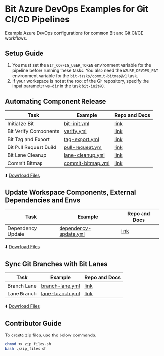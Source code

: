 # Bit Azure DevOps Examples for Git CI/CD Pipelines
Example Azure DevOps configurations for common Bit and Git CI/CD workflows.

## Setup Guide

1. You must set the `BIT_CONFIG_USER_TOKEN` environment variable for the pipeline before running these tasks. You also need the `AZURE_DEVOPS_PAT` environment variable for the `bit-tasks/commit-bitmap@v1` task.
2. If your workspace is not at the root of the Git repository, specify the input parameter `ws-dir` in the task `bit-init@0`.

## Automating Component Release

| Task                        | Example                                                                                                  | Repo and Docs                                   |
|-----------------------------|----------------------------------------------------------------------------------------------------------|-------------------------------------------------|
| Initialize Bit              | [bit-init.yml](https://github.com/bit-tasks/azure-devops-examples/blob/main/azure-devops/bit-init.yml)   | [link](https://github.com/bit-tasks/azure-devops-tasks)        |
| Bit Verify Components       | [verify.yml](https://github.com/bit-tasks/azure-devops-examples/blob/main/azure-devops/verify.yml)       | [link](https://github.com/bit-tasks/azure-devops-tasks)      |
| Bit Tag and Export          | [tag-export.yml](https://github.com/bit-tasks/azure-devops-examples/blob/main/azure-devops/tag-export.yml)| [link](https://github.com/bit-tasks/azure-devops-tasks)  |
| Bit Pull Request Build      | [pull-request.yml](https://github.com/bit-tasks/azure-devops-examples/blob/main/azure-devops/pull-request.yml)| [link](https://github.com/bit-tasks/azure-devops-tasks)|
| Bit Lane Cleanup            | [lane-cleanup.yml](https://github.com/bit-tasks/azure-devops-examples/blob/main/azure-devops/lane-cleanup.yml)| [link](https://github.com/bit-tasks/azure-devops-tasks)|
| Commit Bitmap               | [commit-bitmap.yml](https://github.com/bit-tasks/azure-devops-examples/blob/main/azure-devops/commit-bitmap.yml)| [link](https://github.com/bit-tasks/azure-devops-tasks)|

  :arrow_down: [Download Files](https://github.com/bit-tasks/azure-devops-examples/raw/main/downloads/automating-component-releases.zip)

## Update Workspace Components, External Dependencies and Envs

| Task                        | Example                                                                                                  | Repo and Docs                                   |
|-----------------------------|----------------------------------------------------------------------------------------------------------|-------------------------------------------------|
| Dependency Update           | [dependency-update.yml](https://github.com/bit-tasks/azure-devops-examples/blob/main/azure-devops/dependency-update.yml) | [link](https://github.com/bit-tasks/azure-devops-tasks)|

  :arrow_down: [Download Files](https://github.com/bit-tasks/azure-devops-examples/raw/main/downloads/dependency-update.zip)

## Sync Git Branches with Bit Lanes

| Task                        | Example                                                                                                  | Repo and Docs                                   |
|-----------------------------|----------------------------------------------------------------------------------------------------------|-------------------------------------------------|
| Branch Lane                 | [branch-lane.yml](https://github.com/bit-tasks/azure-devops-examples/blob/main/azure-devops/branch-lane.yml) | [link](https://github.com/bit-tasks/azure-devops-tasks)|
| Lane Branch                 | [lane-branch.yml](https://github.com/bit-tasks/azure-devops-examples/blob/main/azure-devops/lane-branch.yml) | [link](https://github.com/bit-tasks/azure-devops-tasks)|

  :arrow_down: [Download Files](https://github.com/bit-tasks/azure-devops-examples/raw/main/downloads/branch-lane.zip)

## Contributor Guide

To create zip files, use the below commands.

```bash
chmod +x zip_files.sh
bash ./zip_files.sh
